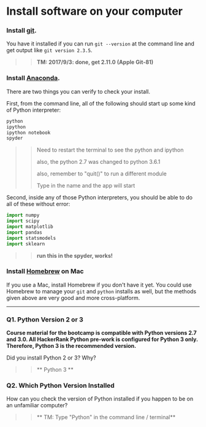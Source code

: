 # Install software on your computer


### Install [git](http://git-scm.com/).

You have it installed if you can run `git --version` at the command
line and get output like `git version 2.3.5`.

>> **TM: 2017/9/3: done, get 2.11.0 (Apple Git-81)**

### Install [Anaconda](http://continuum.io/downloads).

There are two things you can verify to check your install.

First, from the command line, all of the following should start up
some kind of Python interpreter:

```bash
python
ipython
ipython notebook
spyder
```
>> Need to restart the terminal to see the python and ipython </p>
>> also, the python 2.7 was changed to python 3.6.1 </p>
>> also, remember to "quit()" to run a different module </p>
>> Type in the name and the app will start

Second, inside any of those Python interpreters, you should be able to
do all of these without error:

```python
import numpy
import scipy
import matplotlib
import pandas
import statsmodels
import sklearn
```
>> **run this in the spyder, works!**

### Install [Homebrew](http://brew.sh/) on Mac

If you use a Mac, install Homebrew if you don't
have it yet. You could use Homebrew to manage your `git` and `python`
installs as well, but the methods given above are very good and more
cross-platform.

---

### Q1. Python Version 2 or 3

**Course material for the bootcamp is compatible with Python versions 2.7 and 3.0. All HackerRank Python pre-work is configured for Python 3 only.  Therefore, Python 3 is the recommended version.**  

Did you install Python 2 or 3? Why?  

>> ** Python 3 **

### Q2. Which Python Version Installed   

How can you check the version of Python installed if you happen to be on an unfamiliar computer?

>> ** TM: Type "Python" in the command line / terminal**

 


